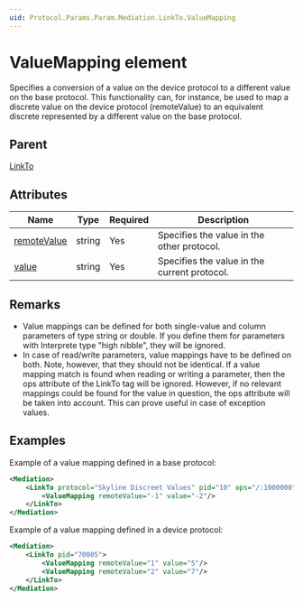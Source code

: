 ```yaml
---
uid: Protocol.Params.Param.Mediation.LinkTo.ValueMapping
---
```


# ValueMapping element

<!-- RN 24127 -->

Specifies a conversion of a value on the device protocol to a different value on the base protocol. This functionality can, for instance, be used to map a discrete value on the device protocol (remoteValue) to an equivalent discrete represented by a different value on the base protocol.

## Parent

[LinkTo](xref:Protocol.Params.Param.Mediation.LinkTo)

## Attributes

|Name|Type|Required|Description|
|--- |--- |--- |--- |
|[remoteValue](xref:Protocol.Params.Param.Mediation.LinkTo.ValueMapping-remoteValue)|string|Yes|Specifies the value in the other protocol.|
|[value](xref:Protocol.Params.Param.Mediation.LinkTo.ValueMapping-value)|string|Yes|Specifies the value in the current protocol.|

## Remarks

- Value mappings can be defined for both single-value and column parameters of type string or double. If you define them for parameters with Interprete type "high nibble", they will be ignored.
- In case of read/write parameters, value mappings have to be defined on both. Note, however, that they should not be identical. If a value mapping match is found when reading or writing a parameter, then the ops attribute of the LinkTo tag will be ignored. However, if no relevant mappings could be found for the value in question, the ops attribute will be taken into account. This can prove useful in case of exception values.

## Examples

Example of a value mapping defined in a base protocol:

```xml
<Mediation>
    <LinkTo protocol="Skyline Discreet Values" pid="10" ops="/:1000000">
        <ValueMapping remoteValue="-1" value="-2"/>
    </LinkTo>
</Mediation>
```

Example of a value mapping defined in a device protocol:

```xml
<Mediation>
    <LinkTo pid="70005">
        <ValueMapping remoteValue="1" value="5"/>
        <ValueMapping remoteValue="2" value="7"/>
    </LinkTo>
</Mediation>
```
